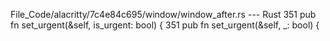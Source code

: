 File_Code/alacritty/7c4e84c695/window/window_after.rs --- Rust
351     pub fn set_urgent(&self, is_urgent: bool) {                                                                                                          351     pub fn set_urgent(&self, _: bool) {

